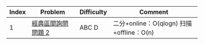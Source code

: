 | Index | Problem | Difficulty | Comment |
| --- | --- | --- | --- |
| 1 | [經典區間詢問問題 2](https://codeforces.com/group/m7tZBvb5sH/contest/369768/problem/L) | ABC D | 二分+online：O(qlogn) 扫描+offline：O(n) |
